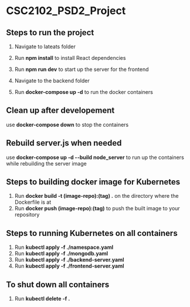# CSC2102_PSD2_Project

## Steps to run the project
1. Navigate to lateats folder
2. Run **npm install** to install React dependencies
3. Run **npm run dev** to start up the server for the frontend

4. Navigate to the backend folder
5. Run **docker-compose up -d** to run the docker containers

## Clean up after developement
use **docker-compose down** to stop the containers

## Rebuild server.js when needed
use **docker-compose up -d --build node_server** to run up the containers while rebuilding the server image

## Steps to building docker image for Kubernetes
1. Run **docker build -t (image-repo):(tag) .** on the directory where the Dockerfile is at
2. Run **docker push (image-repo):(tag)** to push the built image to your repository

## Steps to running Kubernetes on all containers
1. Run **kubectl apply -f ./namespace.yaml**
2. Run **kubectl apply -f ./mongodb.yaml**
3. Run **kubectl apply -f ./backend-server.yaml**
4. Run **kubectl apply -f ./frontend-server.yaml**

## To shut down all containers
1. Run **kubectl delete -f .**
